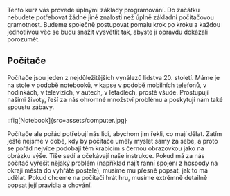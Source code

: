 Tento kurz vás provede úplnými základy programování. Do začátku nebudete potřebovat žádné jiné znalosti než úplně základní počítačovou gramotnost. Budeme společně postupovat pomalu krok po kroku a každou jednotlivou věc se budu snažit vysvětlit tak, abyste jí opravdu dokázali porozumět.

## Počítače

Počítače jsou jeden z nejdůležitějších vynálezů lidstva 20. století. Máme je na stole v podobě notebooků, v kapse v podobě mobilních telefonů, v hodinkách, v televizích, v autech, v letadlech, prostě všude. Prostupují našimi životy, řeší za nás ohromné množství problému a poskytují nám také spoustu zábavy.

::fig[Notebook]{src=assets/computer.jpg}

Počítače ale pořád potřebují nás lidi, abychom jim řekli, co mají dělat. Zatím ještě nejsme v době, kdy by počítače uměly myslet samy za sebe, a proto se pořád nejvíce podobají těm krabicím s černou obrazovkou jako na obrázku výše. Tiše sedí a očekávají naše instrukce. Pokud má za nás počítač vyřešit nějaký problém (například najít ranní spojení z hospody na okraji města do vyhřáté postele), musíme mu přesně popsat, jak to má udělat. Pokud chceme na počítači hrát hru, musíme extrémně detailně popsat její pravidla a chování.
